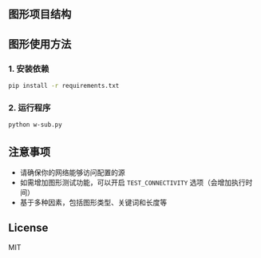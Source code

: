 ## 图形项目结构

## 图形使用方法

### 1. 安装依赖

```bash
pip install -r requirements.txt
```

### 2. 运行程序

```bash
python w-sub.py
```

## 注意事项

- 请确保你的网络能够访问配置的源
- 如需增加图形测试功能，可以开启 `TEST_CONNECTIVITY` 选项（会增加执行时间）
- 基于多种因素，包括图形类型、关键词和长度等

## License


MIT


